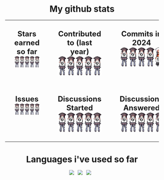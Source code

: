 <html><head></head><body><h1 align="center">My github stats</h1>
<table style="width: 100%; border-collapse: collapse;" align="center">
<tbody><tr><td style="text-align: center; padding: 30px; width: 33%; vertical-align: top;">
<span style="font-size: 24px; font-weight: bold;">Stars earned so far</span>
<br><div style="display: flex; justify-content: center;">
<a href="#"><img src="/images/0.gif" width="45" image'="" style="margin-right: 8px;"></a>
<a href="#"><img src="/images/0.gif" width="45" image'="" style="margin-right: 8px;"></a>
<a href="#"><img src="/images/0.gif" width="45" image'="" style="margin-right: 8px;"></a>
<a href="#"><img src="/images/0.gif" width="45" image'="" style="margin-right: 8px;"></a>
<a href="#"><img src="/images/0.gif" width="45" image'="" style="margin-right: 8px;"></a>
</div>
</td>
<td style="text-align: center; padding: 30px; width: 33%; vertical-align: t op;">
<span style="font-size: 24px; font-weight: bold;">Contributed to (last year)</span>
<br><div style="display: flex; justify-content: center;">
<a href="#"><img src="/images/0.gif" width="45" image'="" style="margin-right: 8px;"></a>
<a href="#"><img src="/images/0.gif" width="45" image'="" style="margin-right: 8px;"></a>
<a href="#"><img src="/images/0.gif" width="45" image'="" style="margin-right: 8px;"></a>
<a href="#"><img src="/images/0.gif" width="45" image'="" style="margin-right: 8px;"></a>
<a href="#"><img src="/images/0.gif" width="45" image'="" style="margin-right: 8px;"></a>
</div>
</td>
<td style="text-align: center; padding: 30px; width: 33%; vertical-align: top;">
<span style="font-size: 24px; font-weight: bold;">Commits in 2024</span>
<br><div style="display: flex; justify-content: center;">
<a href="#"><img src="/images/0.gif" width="45" image'="" style="margin-right: 8px;"></a>
<a href="#"><img src="/images/0.gif" width="45" image'="" style="margin-right: 8px;"></a>
<a href="#"><img src="/images/0.gif" width="45" image'="" style="margin-right: 8px;"></a>
<a href="#"><img src="/images/0.gif" width="45" image'="" style="margin-right: 8px;"></a>
<a href="#"><img src="/images/5.gif" width="45" image'="" style="margin-right: 8px;"></a>
</div>
</td>
</tr>
<tr><td style="text-align: center; padding: 30px; width: 33%; vertical-align: top;">
<span style="font-size: 24px; font-weight: bold;">Issues</span>
<br><div style="display: flex; justify-content: center;">
<a href="#"><img src="/images/0.gif" width="45" image'="" style="margin-right: 8px;"></a>
<a href="#"><img src="/images/0.gif" width="45" image'="" style="margin-right: 8px;"></a>
<a href="#"><img src="/images/0.gif" width="45" image'="" style="margin-right: 8px;"></a>
<a href="#"><img src="/images/0.gif" width="45" image'="" style="margin-right: 8px;"></a>
<a href="#"><img src="/images/0.gif" width="45" image'="" style="margin-right: 8px;"></a>
</div>
</td>
<td style="text-align: center; padding: 30px; width: 33%; vertical-align: top;">
<span style="font-size: 24px; font-weight: bold;">Discussions Started</span>
<br><div style="display: flex; justify-content: center;">
<a href="#"><img src="/images/0.gif" width="45" image'="" style="margin-right: 8px;"></a>
<a href="#"><img src="/images/0.gif" width="45" image'="" style="margin-right: 8px;"></a>
<a href="#"><img src="/images/0.gif" width="45" image'="" style="margin-right: 8px;"></a>
<a href="#"><img src="/images/0.gif" width="45" image'="" style="margin-right: 8px;"></a>
<a href="#"><img src="/images/0.gif" width="45" image'="" style="margin-right: 8px;"></a>
</div>
</td>
<td style="text-align: center; padding: 30px; width: 33%; vertical-align: top;">
<span style="font-size: 24px; font-weight: bold;">Discussions Answered</span>
<br><div style="display: flex; justify-content: center;">
<a href="#"><img src="/images/0.gif" width="45" image'="" style="margin-right: 8px;"></a>
<a href="#"><img src="/images/0.gif" width="45" image'="" style="margin-right: 8px;"></a>
<a href="#"><img src="/images/0.gif" width="45" image'="" style="margin-right: 8px;"></a>
<a href="#"><img src="/images/0.gif" width="45" image'="" style="margin-right: 8px;"></a>
<a href="#"><img src="/images/0.gif" width="45" image'="" style="margin-right: 8px;"></a>
</div>
</td>
</tr>
<tr></tr></tbody></table>
<h1 align="center">Languages i've used so far</h1><p align="center"><a href="https://dart.dev"><img src="https://skillicons.dev/icons?i=dart"></a>&nbsp;&nbsp;&nbsp;<a href="https://flutter.dev"><img src="https://skillicons.dev/icons?i=flutter"></a>&nbsp;&nbsp;&nbsp;<a href="https://www.python.org/"><img src="https://skillicons.dev/icons?i=python"></a>&nbsp;&nbsp;&nbsp;</p></body></html>
